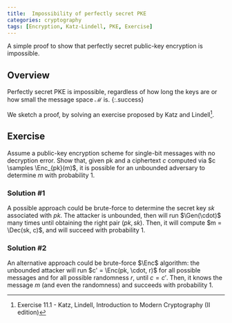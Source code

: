 ```yaml
---
title:  Impossibility of perfectly secret PKE
categories: cryptography
tags: [Encryption, Katz-Lindell, PKE, Exercise]
---
```


A simple proof to show that perfectly secret public-key encryption is impossible.

<!--more-->

## Overview

Perfectly secret PKE is impossible, regardless of how long the keys are or how small the message space $\mathcal{M}$ is.
{:.success}

We sketch a proof, by solving an exercise proposed by Katz and Lindell[^1].

## Exercise

Assume a public-key encryption scheme for single-bit messages with no decryption error.
Show that, given pk and a ciphertext $c$ computed via $c \samples \Enc_{pk}(m)$, it is possible for an unbounded adversary to determine $m$ with probability 1. 

### Solution \#1

A possible approach could be brute-force to determine the secret key $sk$ associated with $pk$.
The attacker is unbounded, then will run $\Gen(\cdot)$ many times until obtaining the right pair $(pk, sk)$.
Then, it will compute $m = \Dec(sk, c)$, and will succeed with probability 1.

### Solution \#2

An alternative approach could be brute-force $\Enc$ algorithm: the unbounded attacker will run $c' = \Enc(pk, \cdot, r)$ for all possible messages and for all possible randomness $r$, until $c = c'$.
Then, it knows the message $m$ (and even the randomness) and succeeds with probability 1.

[^1]: Exercise 11.1 - Katz, Lindell, Introduction to Modern Cryptography (II edition)
